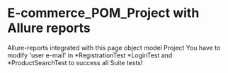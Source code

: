 E-commerce_POM_Project with Allure reports
=======
Allure-reports integrated with this page object model Project
You have to modify 'user e-mail' in *RegistrationTest *LoginTest and *ProductSearchTest to success all Suite tests!
